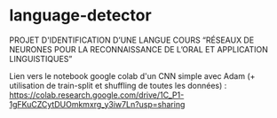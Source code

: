 # language-detector
PROJET D'IDENTIFICATION D’UNE LANGUE
COURS “RÉSEAUX DE NEURONES POUR LA RECONNAISSANCE DE L’ORAL ET APPLICATION LINGUISTIQUES”

Lien vers le notebook  google colab d'un CNN simple avec Adam (+ utilisation de train-split et shuffling de toutes les données) : 
https://colab.research.google.com/drive/1C_P1-1gFKuCZCytDUOmkmxrg_y3iw7Ln?usp=sharing
